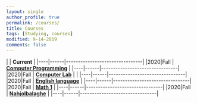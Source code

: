 ```yaml
---
layout: single
author_profile: true
permalink: /courses/
title: Courses
tags: [Studying, courses]
modified: 9-14-2019
comments: false
---
```



|           | **Current**                    |
|----|------|--------------------------------|
|2020|Fall  | **<a href="">Computer Programming</a>**         |
|----|------|--------------------------------|
|2020|Fall  | **<a href="">Computer Lab</a>** |                       |
|----|------|--------------------------------|
|2020|Fall  | **<a href="/ad97/">English language</a>**         |
|----|------|--------------------------------|
|2020|Fall  | **<a href="/ap97/">Math 1</a>** |
|----|------|--------------------------------|
|2020|Fall  | **<a href="/nlp97/">Nahjolbalaghe</a>** |
|----|------|--------------------------------|

